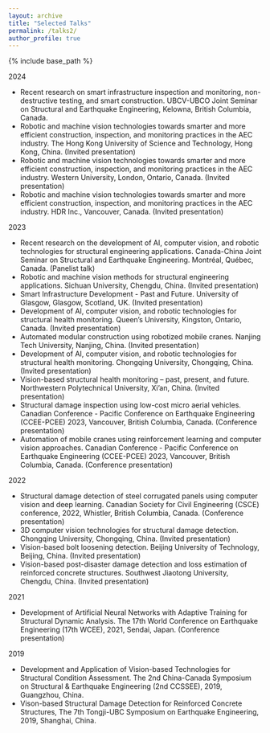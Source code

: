 ```yaml
---
layout: archive
title: "Selected Talks"
permalink: /talks2/
author_profile: true
---
```


{% include base_path %}


2024
* Recent research on smart infrastructure inspection and monitoring, non-destructive testing, and smart construction. UBCV-UBCO Joint Seminar on Structural and Earthquake Engineering, Kelowna, British Columbia, Canada.
* Robotic and machine vision technologies towards smarter and more efficient construction, inspection, and monitoring practices in the AEC industry. The Hong Kong University of Science and Technology, Hong Kong, China. (Invited presentation)
* Robotic and machine vision technologies towards smarter and more efficient construction, inspection, and monitoring practices in the AEC industry. Western University, London, Ontario, Canada. (Invited presentation)
* Robotic and machine vision technologies towards smarter and more efficient construction, inspection, and monitoring practices in the AEC industry. HDR Inc., Vancouver, Canada. (Invited presentation)

2023
* Recent research on the development of AI, computer vision, and robotic technologies for structural engineering applications. Canada-China Joint Seminar on Structural and Earthquake Engineering. Montréal, Québec, Canada. (Panelist talk)
* Robotic and machine vision methods for structural engineering applications. Sichuan University, Chengdu, China. (Invited presentation)
* Smart Infrastructure Development - Past and Future. University of Glasgow, Glasgow, Scotland, UK. (Invited presentation)
* Development of AI, computer vision, and robotic technologies for structural health monitoring. Queen’s University, Kingston, Ontario, Canada. (Invited presentation)
* Automated modular construction using robotized mobile cranes. Nanjing Tech University, Nanjing, China. (Invited presentation)
* Development of AI, computer vision, and robotic technologies for structural health monitoring. Chongqing University, Chongqing, China. (Invited presentation)
* Vision-based structural health monitoring – past, present, and future. Northwestern Polytechnical University, Xi’an, China. (Invited presentation)
* Structural damage inspection using low-cost micro aerial vehicles. Canadian Conference - Pacific Conference on Earthquake Engineering (CCEE-PCEE) 2023, Vancouver, British Columbia, Canada. (Conference presentation)
* Automation of mobile cranes using reinforcement learning and computer vision approaches. Canadian Conference - Pacific Conference on Earthquake Engineering (CCEE-PCEE) 2023, Vancouver, British Columbia, Canada. (Conference presentation)


2022
* Structural damage detection of steel corrugated panels using computer vision and deep learning. Canadian Society for Civil Engineering (CSCE) conference, 2022, Whistler, British Columbia, Canada. (Conference presentation)
* 3D computer vision technologies for structural damage detection. Chongqing University, Chongqing, China. (Invited presentation)
* Vision-based bolt loosening detection. Beijing University of Technology, Beijing, China. (Invited presentation)
* Vision-based post-disaster damage detection and loss estimation of reinforced concrete structures. Southwest Jiaotong University, Chengdu, China. (Invited presentation)

2021
* Development of Artificial Neural Networks with Adaptive Training for Structural Dynamic Analysis. The 17th World Conference on Earthquake Engineering (17th WCEE), 2021, Sendai, Japan. (Conference presentation)

2019
* Development and Application of Vision-based Technologies for Structural Condition Assessment. The 2nd China-Canada Symposium on Structural & Earthquake Engineering (2nd CCSSEE), 2019, Guangzhou, China.
* Vison-based Structural Damage Detection for Reinforced Concrete Structures, The 7th Tongji-UBC Symposium on Earthquake Engineering, 2019, Shanghai, China.


